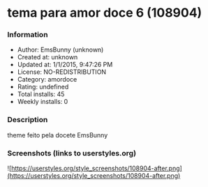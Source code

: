 # tema para amor doce 6 (108904)

### Information
- Author: EmsBunny (unknown)
- Created at: unknown
- Updated at: 1/1/2015, 9:47:26 PM
- License: NO-REDISTRIBUTION
- Category: amordoce
- Rating: undefined
- Total installs: 45
- Weekly installs: 0


### Description
theme feito pela docete EmsBunny


### Screenshots (links to userstyles.org)
![https://userstyles.org/style_screenshots/108904-after.png](https://userstyles.org/style_screenshots/108904-after.png)



